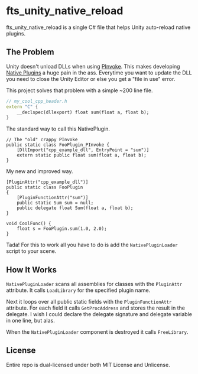 # fts_unity_native_reload

fts_unity_native_reload is a single C# file that helps Unity auto-reload native plugins.

## The Problem
Unity doesn't unload DLLs when using [PInvoke](https://docs.microsoft.com/en-us/cpp/dotnet/how-to-call-native-dlls-from-managed-code-using-pinvoke?view=vs-2019). This makes developing [Native Plugins](https://docs.unity3d.com/Manual/NativePlugins.html) a huge pain in the ass. Everytime you want to update the DLL you need to close the Unity Editor or else you get a "file in use" error.

This project solves that problem with a simple ~200 line file.

``` C++
// my_cool_cpp_header.h
extern "C" {
    __declspec(dllexport) float sum(float a, float b);
}
```

The standard way to call this NativePlugin.

``` Csharp
// The "old" crappy PInvoke
public static class FooPlugin_PInvoke {
    [DllImport("cpp_example_dll", EntryPoint = "sum")]
    extern static public float sum(float a, float b);
}
```

My new and improved way.

``` Csharp
[PluginAttr("cpp_example_dll")]
public static class FooPlugin
{
    [PluginFunctionAttr("sum")] 
    public static Sum sum = null;
    public delegate float Sum(float a, float b);
}

void CoolFunc() {
    float s = FooPlugin.sum(1.0, 2.0);
}
```

Tada! For this to work all you have to do is add the `NativePluginLoader` script to your scene.

## How It Works
`NativePluginLoader` scans all assemblies for classes with the `PluginAttr` attribute. It calls `LoadLibrary` for the specified plugin name.

Next it loops over all public static fields with the `PluginFunctionAttr` attribute. For each field it calls `GetProcAddress` and stores the result in the delegate. I wish I could declare the delegate signature and delegate variable in one line, but alas.

When the `NativePluginLoader` component is destroyed it calls `FreeLibrary`.

## License
Entire repo is dual-licensed under both MIT License and Unlicense.